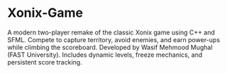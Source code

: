 # Xonix-Game
A modern two-player remake of the classic Xonix game using C++ and SFML. Compete to capture territory, avoid enemies, and earn power-ups while climbing the scoreboard. Developed by Wasif Mehmood Mughal (FAST University). Includes dynamic levels, freeze mechanics, and persistent score tracking.
